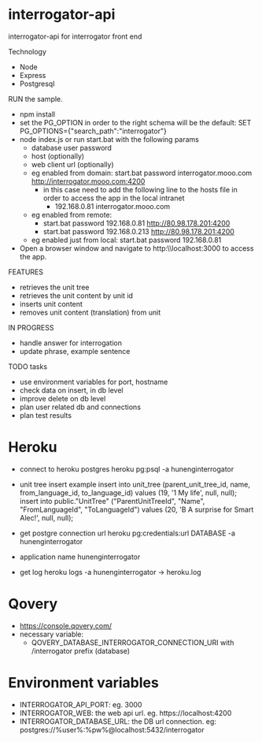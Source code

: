 # interrogator-api
interrogator-api for interrogator front end

Technology
 - Node
 - Express
 - Postgresql
 
RUN the sample.
 - npm install
 - set the PG_OPTION in order to the right schema will be the default: SET PG_OPTIONS={"search_path":"interrogator"}
 - node index.js or run start.bat with the following params
   - database user password
   - host (optionally)
   - web client url (optionally)
   - eg enabled from domain: start.bat password interrogator.mooo.com http://interrogator.mooo.com:4200
     - in this case need to add the following line to the hosts file in order to access the app in the local intranet
       - 192.168.0.81 interrogator.mooo.com
   - eg enabled from remote:
     - start.bat password 192.168.0.81 http://80.98.178.201:4200
     - start.bat password 192.168.0.213 http://80.98.178.201:4200
   - eg enabled just from local: start.bat password 192.168.0.81
 - Open a browser window and navigate to http:\\\\localhost:3000 to access the app.
 
 
FEATURES
 - retrieves the unit tree
 - retrieves the unit content by unit id
 - inserts unit content
 - removes unit content (translation) from unit

IN PROGRESS
 - handle answer for interrogation
 - update phrase, example sentence

TODO tasks
 - use environment variables for port, hostname
 - check data on insert, in db level
 - improve delete on db level
 - plan user related db and connections
 - plan test results
 
# Heroku

- connect to heroku postgres
heroku pg:psql -a hunenginterrogator

- unit tree insert example
insert into unit_tree (parent_unit_tree_id, name, from_language_id, to_language_id) values (19, '1 My life', null, null);
insert into public."UnitTree" ("ParentUnitTreeId", "Name", "FromLanguageId", "ToLanguageId") values (20, 'B  A surprise for Smart Alec!', null, null);

- get postgre connection url
heroku pg:credentials:url DATABASE -a hunenginterrogator

- application name
hunenginterrogator

- get log
heroku logs -a hunenginterrogator -> heroku.log 

# Qovery
- https://console.qovery.com/
- necessary variable:
  - QOVERY_DATABASE_INTERROGATOR_CONNECTION_URI with /interrogator prefix (database)

# Environment variables
- INTERROGATOR_API_PORT: eg. 3000
- INTERROGATOR_WEB: the web api url. eg. https://localhost:4200
- INTERROGATOR_DATABASE_URL: the DB url connection. eg: postgres://%user%:%pw%@localhost:5432/interrogator
